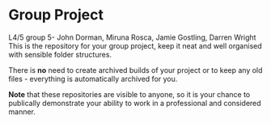 # Group Project
L4/5 group 5- John Dorman, Miruna Rosca, Jamie Gostling, Darren Wright
This is the repository for your group project, keep it neat and well organised with sensible folder structures.

There is **no** need to create archived builds of your project or to keep any old files - everything is automatically archived for you.

**Note** that these repositories are visible to anyone, so it is your chance to publically demonstrate your ability to work in a professional and considered manner.
